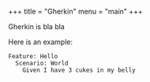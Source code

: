 +++
title = "Gherkin"
menu = "main"
+++

Gherkin is bla bla

Here is an example:

```gherkin
Feature: Hello
  Scenario: World
    Given I have 3 cukes in my belly
```

